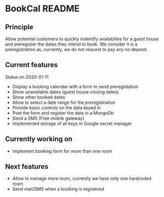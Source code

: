 # BookCal README

## Principle
Allow potential customers to quickly indentify availabilies for a guest house and preregister the dates they intend to book.
We consider it is a preregistration as, currently, we do not request to pay any no deposit.

## Current features
Status on 2020-01-11
* Display a booking calendar with a form to send preregistation
* Show unavailable dates (guest house closing dates)
* Show other booked dates
* Allow to select a date range for the preregistration
* Provide basic controls on the data keyed in
* Post the form and register the data in a MongoDb
* Send a SMS (Free mobile gateway)
* Implemented storage of all keys in Google secret manager

## Currently working on
* Implement booking form for more than one room

## Next features
* Allow to manage more room, currently we have only one hardcoded room
* Send mail/SMS when a booking is registered